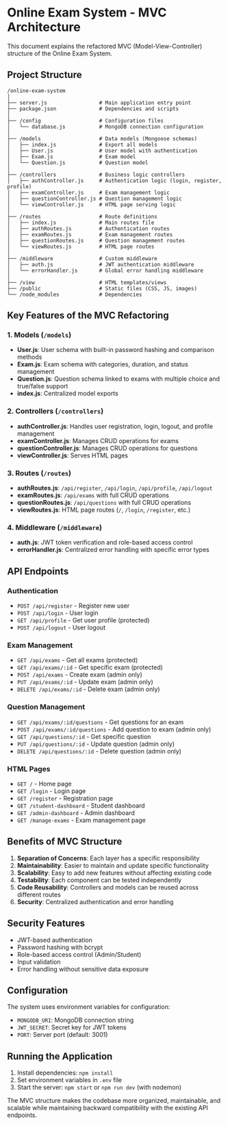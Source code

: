 # Online Exam System - MVC Architecture

This document explains the refactored MVC (Model-View-Controller) structure of the Online Exam System.

## Project Structure

```
/online-exam-system
│
├── server.js                 # Main application entry point
├── package.json              # Dependencies and scripts
│
├── /config                   # Configuration files
│   └── database.js           # MongoDB connection configuration
│
├── /models                   # Data models (Mongoose schemas)
│   ├── index.js              # Export all models
│   ├── User.js               # User model with authentication
│   ├── Exam.js               # Exam model
│   └── Question.js           # Question model
│
├── /controllers              # Business logic controllers
│   ├── authController.js     # Authentication logic (login, register, profile)
│   ├── examController.js     # Exam management logic
│   ├── questionController.js # Question management logic
│   └── viewController.js     # HTML page serving logic
│
├── /routes                   # Route definitions
│   ├── index.js              # Main routes file
│   ├── authRoutes.js         # Authentication routes
│   ├── examRoutes.js         # Exam management routes
│   ├── questionRoutes.js     # Question management routes
│   └── viewRoutes.js         # HTML page routes
│
├── /middleware               # Custom middleware
│   ├── auth.js               # JWT authentication middleware
│   └── errorHandler.js       # Global error handling middleware
│
├── /view                     # HTML templates/views
├── /public                   # Static files (CSS, JS, images)
└── /node_modules             # Dependencies
```

## Key Features of the MVC Refactoring

### 1. **Models** (`/models`)
- **User.js**: User schema with built-in password hashing and comparison methods
- **Exam.js**: Exam schema with categories, duration, and status management
- **Question.js**: Question schema linked to exams with multiple choice and true/false support
- **index.js**: Centralized model exports

### 2. **Controllers** (`/controllers`)
- **authController.js**: Handles user registration, login, logout, and profile management
- **examController.js**: Manages CRUD operations for exams
- **questionController.js**: Manages CRUD operations for questions
- **viewController.js**: Serves HTML pages

### 3. **Routes** (`/routes`)
- **authRoutes.js**: `/api/register`, `/api/login`, `/api/profile`, `/api/logout`
- **examRoutes.js**: `/api/exams` with full CRUD operations
- **questionRoutes.js**: `/api/questions` with full CRUD operations
- **viewRoutes.js**: HTML page routes (`/`, `/login`, `/register`, etc.)

### 4. **Middleware** (`/middleware`)
- **auth.js**: JWT token verification and role-based access control
- **errorHandler.js**: Centralized error handling with specific error types

## API Endpoints

### Authentication
- `POST /api/register` - Register new user
- `POST /api/login` - User login
- `GET /api/profile` - Get user profile (protected)
- `POST /api/logout` - User logout

### Exam Management
- `GET /api/exams` - Get all exams (protected)
- `GET /api/exams/:id` - Get specific exam (protected)
- `POST /api/exams` - Create exam (admin only)
- `PUT /api/exams/:id` - Update exam (admin only)
- `DELETE /api/exams/:id` - Delete exam (admin only)

### Question Management
- `GET /api/exams/:id/questions` - Get questions for an exam
- `POST /api/exams/:id/questions` - Add question to exam (admin only)
- `GET /api/questions/:id` - Get specific question
- `PUT /api/questions/:id` - Update question (admin only)
- `DELETE /api/questions/:id` - Delete question (admin only)

### HTML Pages
- `GET /` - Home page
- `GET /login` - Login page
- `GET /register` - Registration page
- `GET /student-dashboard` - Student dashboard
- `GET /admin-dashboard` - Admin dashboard
- `GET /manage-exams` - Exam management page

## Benefits of MVC Structure

1. **Separation of Concerns**: Each layer has a specific responsibility
2. **Maintainability**: Easier to maintain and update specific functionality
3. **Scalability**: Easy to add new features without affecting existing code
4. **Testability**: Each component can be tested independently
5. **Code Reusability**: Controllers and models can be reused across different routes
6. **Security**: Centralized authentication and error handling

## Security Features

- JWT-based authentication
- Password hashing with bcrypt
- Role-based access control (Admin/Student)
- Input validation
- Error handling without sensitive data exposure

## Configuration

The system uses environment variables for configuration:
- `MONGODB_URI`: MongoDB connection string
- `JWT_SECRET`: Secret key for JWT tokens
- `PORT`: Server port (default: 3001)

## Running the Application

1. Install dependencies: `npm install`
2. Set environment variables in `.env` file
3. Start the server: `npm start` or `npm run dev` (with nodemon)

The MVC structure makes the codebase more organized, maintainable, and scalable while maintaining backward compatibility with the existing API endpoints.
